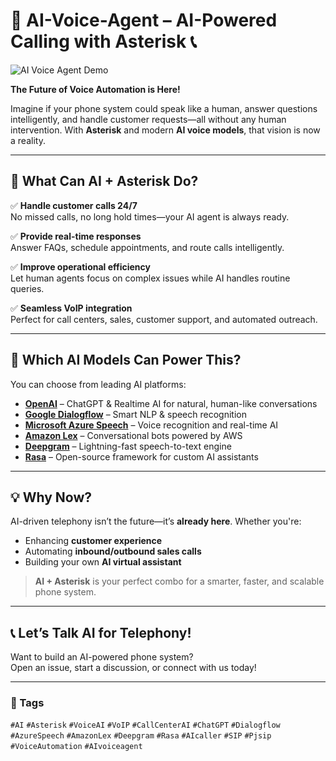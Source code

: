 # 🤖 AI-Voice-Agent – AI-Powered Calling with Asterisk 📞  

![AI Voice Agent Demo](https://media.licdn.com/dms/image/v2/D5622AQF3zK7iIjx4QA/feedshare-shrink_800/B56ZTX1bk3HoAs-/0/1738787897856?e=1747267200&v=beta&t=PnrHsBUV3F7RYowhfj5b8zgHGJi7nzyBwItLJlmmirQ)

**The Future of Voice Automation is Here!**

Imagine if your phone system could speak like a human, answer questions intelligently, and handle customer requests—all without any human intervention. With **Asterisk** and modern **AI voice models**, that vision is now a reality.

---

## 🚀 What Can AI + Asterisk Do?

✅ **Handle customer calls 24/7**  
No missed calls, no long hold times—your AI agent is always ready.

✅ **Provide real-time responses**  
Answer FAQs, schedule appointments, and route calls intelligently.

✅ **Improve operational efficiency**  
Let human agents focus on complex issues while AI handles routine queries.

✅ **Seamless VoIP integration**  
Perfect for call centers, sales, customer support, and automated outreach.

---

## 🤖 Which AI Models Can Power This?

You can choose from leading AI platforms:

- **[OpenAI](https://openai.com)** – ChatGPT & Realtime AI for natural, human-like conversations  
- **[Google Dialogflow](https://cloud.google.com/dialogflow)** – Smart NLP & speech recognition  
- **[Microsoft Azure Speech](https://azure.microsoft.com/en-us/products/cognitive-services/speech-services/)** – Voice recognition and real-time AI  
- **[Amazon Lex](https://aws.amazon.com/lex/)** – Conversational bots powered by AWS  
- **[Deepgram](https://deepgram.com/)** – Lightning-fast speech-to-text engine  
- **[Rasa](https://rasa.com/)** – Open-source framework for custom AI assistants

---

## 💡 Why Now?

AI-driven telephony isn’t the future—it’s **already here**. Whether you're:

- Enhancing **customer experience**
- Automating **inbound/outbound sales calls**
- Building your own **AI virtual assistant**

> **AI + Asterisk** is your perfect combo for a smarter, faster, and scalable phone system.

---

## 📞 Let’s Talk AI for Telephony!

Want to build an AI-powered phone system?  
Open an issue, start a discussion, or connect with us today!

---

### 🔖 Tags  
`#AI` `#Asterisk` `#VoiceAI` `#VoIP` `#CallCenterAI` `#ChatGPT` `#Dialogflow` `#AzureSpeech` `#AmazonLex` `#Deepgram` `#Rasa` `#AIcaller` `#SIP` `#Pjsip` `#VoiceAutomation` `#AIvoiceagent`
